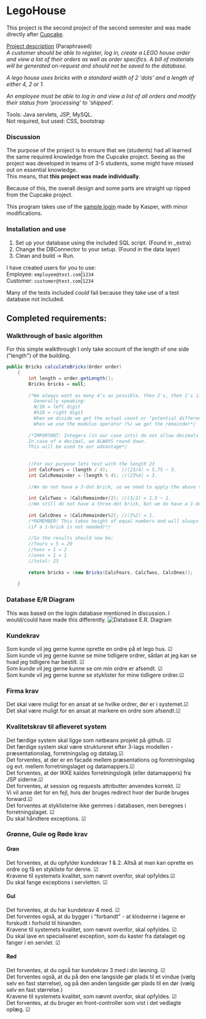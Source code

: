 # LegoHouse

This project is the second project of the second semester and was made directly after [Cupcake](https://github.com/Castau/CupCake).  

[Project description](https://datsoftlyngby.github.io/dat2sem2019Spring/Modul3/LegoHus.html)
(Paraphrased)  
*A customer should be able to register, log in, create a LEGO house order and view a list of their orders as well as order specifics. A bill of materials will be generated on-request and should not be saved to the database.*

*A lego house uses bricks with a standard width of 2 'dots' and a length of either 4, 2 or 1.*

*An employee must be able to log in and view a list of all orders and modify their status from 'processing' to 'shipped'.*

Tools: Java servlets, JSP, MySQL.  
Not required, but used: CSS, bootstrap

### Discussion
The purpose of the project is to ensure that we (students) had all learned the same required knowledge from the Cupcake project. Seeing as the project was developed in teams of 3-5 students, some might have missed out on essential knowledge.  
This means, that **this project was made individually**.  

Because of this, the overall design and some parts are straight up ripped from the Cupcake project.

This program takes use of the [sample login](https://github.com/DAT2SemKode/Modul3LogInSample) made by Kasper, with minor modifications.

### Installation and use
1) Set up your database using the included SQL script. (Found in \_extra)
2) Change the DBConnector to your setup. (Found in the data layer)
3) Clean and build -> Run.

I have created users for you to use:  
Employee: `employee@test.com`|`1234`  
Customer: `customer@test.com`|`1234`

Many of the tests included *could* fail because they take use of a test database not included.

## Completed requirements:

###  Walkthrough of basic algorithm  
For this simple walkthrough I only take account of the length of one side ("length") of the building.
```java  
public Bricks calculateBricks(Order order)
    {
        int length = order.getLength();
        Bricks bricks = null;
        
        /*We always want as many 4's as possible, then 2's, then 1's if necessary. (Hint: Uneven length)
          Generally speaking: 
          N/10 = left digit
          N%10 = right digit
          When we divide we get the actual count or "potential difference".
          When we use the modulus operator (%) we get the remainder*/
        
        /*IMPORTANT: Integers (in our case ints) do not allow decimals in the same way a double does. 
        In case of a decimal, we ALWAYS round down. 
        This will be used to our advantage*/
        
        
        //For our purpose lets test with the length 23
        int CalcFours = (length / 4);     //(23/4) = 5,75 ~ 5.
        int CalcRemainder = (length % 4); //(23%4) = 3. 
        
        //We do not have a 3-dot brick, so we need to apply the above technique to Twos.
        
        int CalcTwos = (CalcRemainder/2); //(3/2) = 1.5 ~ 1.
        //We still do not have a three-dot brick, but we do have a 1-dot brick to fix our problem.
        
        int CalcOnes = (CalcRemainder%2); //(3%2) = 1. 
        /*REMEMBER! This takes height of equal numbers and will always give 0 in that case 
        (if a 1-brick is not needed)*/
        
        //So the results should now be:
        //fours = 5 = 20
        //twos = 1 = 2
        //ones = 1 = 1
        //total: 23
        
        return bricks = (new Bricks(CalcFours, CalcTwos, CalcOnes));
        
    }
```  
### Database E/R Diagram  
This was based on the login database mentioned in discussion. I would/could have made this differently.
<img src="https://i.imgur.com/prWZHLR.png" alt="Database E.R. Diagram">

### Kundekrav
Som kunde vil jeg gerne kunne oprette en ordre på et lego hus. ☑  
Som kunde vil jeg gerne kunne se mine tidligere ordrer, sådan at jeg kan se hvad jeg tidligere har bestilt. ☑  
Som kunde vil jeg gerne kunne se om min ordre er afsendt. ☑    
Som kunde vil jeg gerne kunne se styklister for mine tidligere ordrer.☑    

### Firma krav  
Det skal være muligt for en ansat at se hvilke ordrer, der er i systemet.☑    
Det skal være muligt for en ansat at markere en ordre som afsendt.☑    

### Kvalitetskrav til afleveret system  
Det færdige system skal ligge som netbeans projekt på github. ☑   
Det færdige system skal være struktureret efter 3-lags modellen - præsentationslag, forretningslag og datalag.☑    
Det forventes, at der er en facade mellem præsentations og forretningslag og evt. mellem forretningslaget og datamappers.☑   
Det forventes, at der IKKE kaldes forretningslogik (eller datamappers) fra JSP siderne.☑    
Det forventes, at session og requests attributter anvendes korrekt. ☑   
Vi vil anse det for en fejl, hvis der bruges redirect hvor der burde bruges forward.☑    
Det forventes at styklisterne ikke gemmes i databasen, men beregnes i forretningslaget. ☑   
Du skal håndtere exceptions. ☑   

### Grønne, Gule og Røde krav  
#### Grøn  
Det forventes, at du opfylder kundekrav 1 & 2. Altså at man kan oprette en ordre og få en stykliste for denne. ☑   
Kravene til systemets kvalitet, som nævnt ovenfor, skal opfyldes.☑    
Du skal fange exceptions i servletten.  ☑  
#### Gul  
Det forventes, at du har kundekrav 4 med. ☑   
Det forventes også, at du bygger i “forbandt” - at klodserne i lagene er forskudt i forhold til hinanden.  
Kravene til systemets kvalitet, som nævnt ovenfor, skal opfyldes.  ☑  
Du skal lave en specialiseret exception, som du kaster fra datalaget og fanger i en servlet.  ☑  
#### Rød  
Det forventes, at du også har kundekrav 3 med i din løsning.  ☑  
Det forventes også, at du på den ene langside gør plads til et vindue (vælg selv en fast størrelse), og på den anden langside gør plads til en dør (vælg selv en fast størrelse.)  
Kravene til systemets kvalitet, som nævnt ovenfor, skal opfyldes. ☑   
Det forventes, at du bruger en front-controller som vist i det vedlagte oplæg. ☑   
